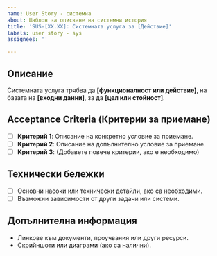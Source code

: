 ```yaml
---
name: User Story - системна
about: Шаблон за описване на системни история
title: 'SUS-[XX.XX]: Системната услуга за [Действие]'
labels: user story - sys
assignees: ''

---
```


## Описание
Системната услуга трябва да **[функционалност или действие]**,
на базата на **[входни данни]**,
за да **[цел или стойност]**.

## Acceptance Criteria (Критерии за приемане)
- [ ] **Критерий 1**: Описание на конкретно условие за приемане.
- [ ] **Критерий 2**: Описание на допълнително условие за приемане.
- [ ] **Критерий 3**: (Добавете повече критерии, ако е необходимо)

## Технически бележки
- [ ] Основни насоки или технически детайли, ако са необходими.
- [ ] Възможни зависимости от други задачи или системи.

## Допълнителна информация
- Линкове към документи, проучвания или други ресурси.
- Скрийншоти или диаграми (ако са налични).
